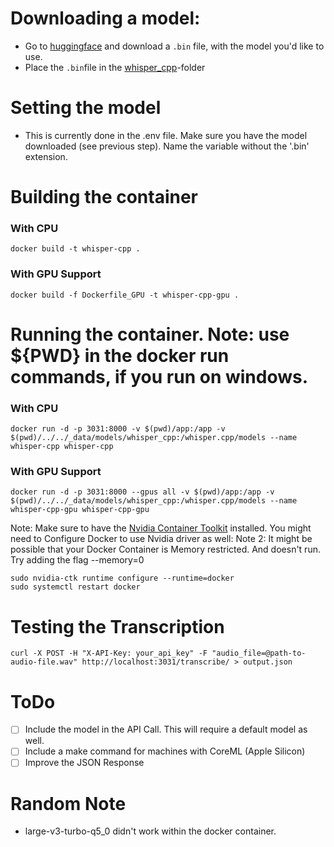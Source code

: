 # Downloading a model:
- Go to [huggingface](https://huggingface.co/ggerganov/whisper.cpp/tree/main) and download a `.bin` file, with the model you'd like to use.
- Place the `.bin`file in the [whisper_cpp](/base/_data/models/whisper_cpp/)-folder

# Setting the model
- This is currently done in the .env file. Make sure you have the model downloaded (see previous step). Name the variable without the '.bin' extension.

# Building the container
### With CPU
```
docker build -t whisper-cpp .
```
### With GPU Support
```
docker build -f Dockerfile_GPU -t whisper-cpp-gpu .
```

# Running the container. Note: use ${PWD} in the docker run commands, if you run on windows.
### With CPU
```
docker run -d -p 3031:8000 -v $(pwd)/app:/app -v $(pwd)/../../_data/models/whisper_cpp:/whisper.cpp/models --name whisper-cpp whisper-cpp
```
### With GPU Support
```
docker run -d -p 3031:8000 --gpus all -v $(pwd)/app:/app -v $(pwd)/../../_data/models/whisper_cpp:/whisper.cpp/models --name whisper-cpp-gpu whisper-cpp-gpu
```
Note: Make sure to have the [Nvidia Container Toolkit](https://docs.nvidia.com/datacenter/cloud-native/container-toolkit/latest/install-guide.html#installation) installed.
You might need to Configure Docker to use Nvidia driver as well:
Note 2: It might be possible that your Docker Container is Memory restricted. And doesn't run. Try adding the flag --memory=0

```
sudo nvidia-ctk runtime configure --runtime=docker
sudo systemctl restart docker
```

# Testing the Transcription
```
curl -X POST -H "X-API-Key: your_api_key" -F "audio_file=@path-to-audio-file.wav" http://localhost:3031/transcribe/ > output.json
```

# ToDo
- [ ] Include the model in the API Call. This will require a default model as well.
- [ ] Include a make command for machines with CoreML (Apple Silicon)
- [ ] Improve the JSON Response

# Random Note
- large-v3-turbo-q5_0 didn't work within the docker container.